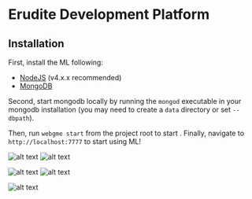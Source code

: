 # Erudite Development Platform
## Installation
First, install the ML following:
- [NodeJS](https://nodejs.org/en/) (v4.x.x recommended)
- [MongoDB](https://www.mongodb.com/)

Second, start mongodb locally by running the `mongod` executable in your mongodb installation (you may need to create a `data` directory or set `--dbpath`).

Then, run `webgme start` from the project root to start . Finally, navigate to `http://localhost:7777` to start using ML!



![alt text](https://github.com/doc-vu/Stratum/blob/master/png/eruditeModel.png)
![alt text](https://github.com/doc-vu/Stratum/blob/master/png/MLAlgos.png)

![alt text](https://github.com/doc-vu/Stratum/blob/master/png/overview.PNG)
![alt text](https://github.com/doc-vu/Stratum/blob/master/png/pipeline.PNG)


![alt text](https://github.com/doc-vu/Stratum/blob/master/png/StreamLineML.png)
